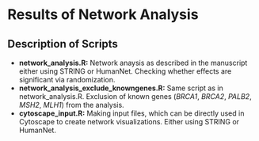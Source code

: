 # Results of Network Analysis

## Description of Scripts
* **network_analysis.R:** Network anaysis as described in the manuscript either using STRING or HumanNet. Checking whether effects are significant via randomization.
* **network_analysis_exclude_knowngenes.R:** Same script as in network_analysis.R. Exclusion of known genes (*BRCA1*, *BRCA2*, *PALB2*, *MSH2*, *MLH1*) from the analysis.
* **cytoscape_input.R:** Making input files, which can be directly used in Cytoscape to create network visualizations. Either using STRING or HumanNet.
